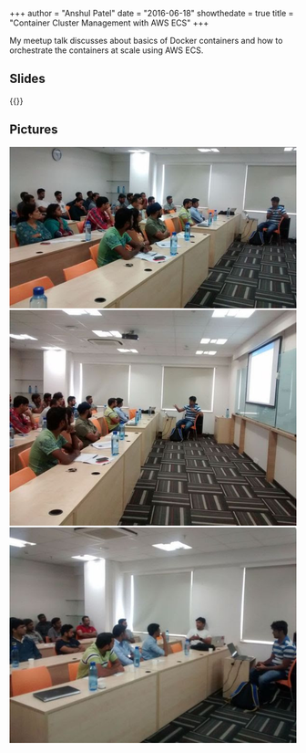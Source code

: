 +++
author = "Anshul Patel"
date = "2016-06-18"
showthedate = true
title = "Container Cluster Management with AWS ECS"
+++


My meetup talk discusses about basics of Docker containers and how to orchestrate the containers at scale using AWS ECS.

<!--more-->

## Slides

{{<slideshare ldqXAFbAlbUbjP>}}

## Pictures

![aws_ecs_talentica_1](/meetup_pics/aws_ecs_talentica_1.jpeg)
![aws_ecs_talentica_2](/meetup_pics/aws_ecs_talentica_2.jpeg)
![aws_ecs_talentica_3](/meetup_pics/aws_ecs_talentica_3.jpeg)
